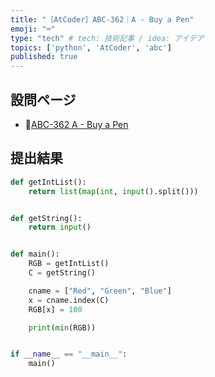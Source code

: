 ```yaml
---
title: "［AtCoder］ABC-362｜A - Buy a Pen"
emoji: "⌨️"
type: "tech" # tech: 技術記事 / idea: アイデア
topics: ['python', 'AtCoder', 'abc']
published: true
---
```


## 設問ページ

- 🔗[ABC-362 A - Buy a Pen](https://atcoder.jp/contests/abc362/tasks/abc362_a)

## 提出結果

```python
def getIntList():
    return list(map(int, input().split()))


def getString():
    return input()


def main():
    RGB = getIntList()
    C = getString()

    cname = ["Red", "Green", "Blue"]
    x = cname.index(C)
    RGB[x] = 100

    print(min(RGB))


if __name__ == "__main__":
    main()

```
